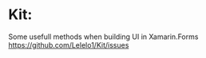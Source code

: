 # Kit:
Some usefull methods when building UI in Xamarin.Forms
https://github.com/Lelelo1/Kit/issues
